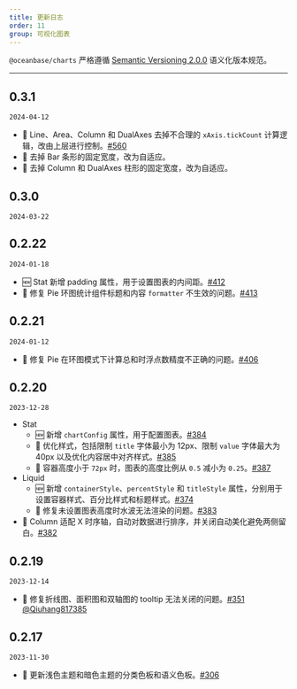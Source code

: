 ```yaml
---
title: 更新日志
order: 11
group: 可视化图表
---
```


`@oceanbase/charts` 严格遵循 [Semantic Versioning 2.0.0](http://semver.org/lang/zh-CN/) 语义化版本规范。

---

## 0.3.1

`2024-04-12`

- 🐞 Line、Area、Column 和 DualAxes 去掉不合理的 `xAxis.tickCount` 计算逻辑，改由上层进行控制。[#560](https://github.com/oceanbase/oceanbase-design/pull/560)
- 💄 去掉 Bar 条形的固定宽度，改为自适应。
- 💄 去掉 Column 和 DualAxes 柱形的固定宽度，改为自适应。

## 0.3.0

`2024-03-22`

## 0.2.22

`2024-01-18`

- 🆕 Stat 新增 padding 属性，用于设置图表的内间距。[#412](https://github.com/oceanbase/oceanbase-design/pull/412)
- 🐞 修复 Pie 环图统计组件标题和内容 `formatter` 不生效的问题。[#413](https://github.com/oceanbase/oceanbase-design/pull/413)

## 0.2.21

`2024-01-12`

- 🐞 修复 Pie 在环图模式下计算总和时浮点数精度不正确的问题。[#406](https://github.com/oceanbase/oceanbase-design/pull/406)

## 0.2.20

`2023-12-28`

- Stat
  - 🆕 新增 `chartConfig` 属性，用于配置图表。[#384](https://github.com/oceanbase/oceanbase-design/pull/384)
  - 💄 优化样式，包括限制 `title` 字体最小为 12px、限制 `value` 字体最大为 40px 以及优化内容居中对齐样式。[#385](https://github.com/oceanbase/oceanbase-design/pull/385)
  - 💄 容器高度小于 `72px` 时，图表的高度比例从 `0.5` 减小为 `0.25`。[#387](https://github.com/oceanbase/oceanbase-design/pull/387)
- Liquid
  - 🆕 新增 `containerStyle`、`percentStyle` 和 `titleStyle` 属性，分别用于设置容器样式、百分比样式和标题样式。[#374](https://github.com/oceanbase/oceanbase-design/pull/374)
  - 🐞 修复未设置图表高度时水波无法渲染的问题。[#383](https://github.com/oceanbase/oceanbase-design/pull/383)
- 💄 Column 适配 X 时序轴，自动对数据进行排序，并关闭自动美化避免两侧留白。[#382](https://github.com/oceanbase/oceanbase-design/pull/382)

## 0.2.19

`2023-12-14`

- 🐞 修复折线图、面积图和双轴图的 tooltip 无法关闭的问题。[#351](https://github.com/oceanbase/oceanbase-design/pull/351) [@Qiuhang817385](https://github.com/Qiuhang817385)

## 0.2.17

`2023-11-30`

- 🌈 更新浅色主题和暗色主题的分类色板和语义色板。[#306](https://github.com/oceanbase/oceanbase-design/pull/306)
